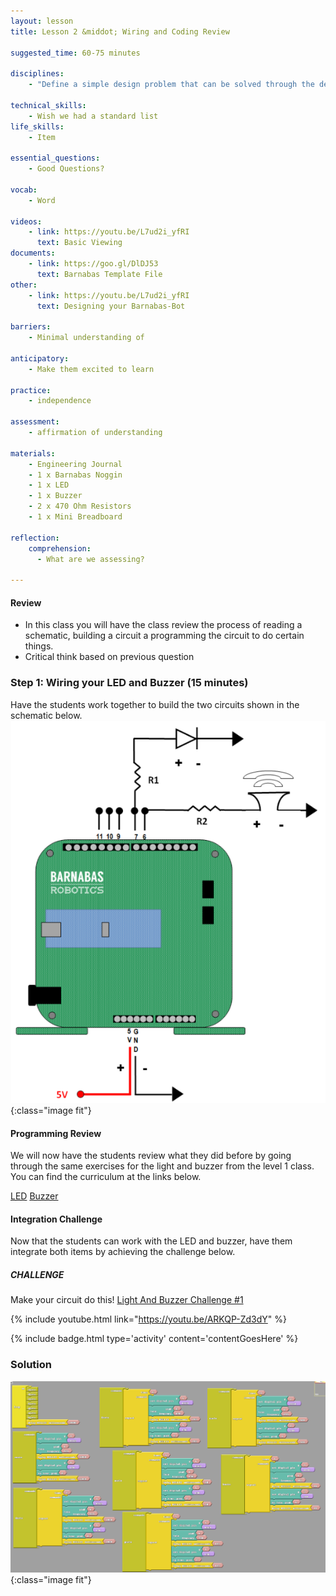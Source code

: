```yaml
---
layout: lesson
title: Lesson 2 &middot; Wiring and Coding Review

suggested_time: 60-75 minutes  

disciplines:
    - "Define a simple design problem that can be solved through the development of an object, tool, process, or system and includes several criteria for success and constraints on materials, time, or cost. (3-5-ETS1-1)"

technical_skills:
    - Wish we had a standard list
life_skills:
    - Item

essential_questions: 
    - Good Questions?

vocab:
    - Word

videos:
    - link: https://youtu.be/L7ud2i_yfRI
      text: Basic Viewing 
documents:
    - link: https://goo.gl/DlDJ53
      text: Barnabas Template File
other:
    - link: https://youtu.be/L7ud2i_yfRI
      text: Designing your Barnabas-Bot

barriers: 
    - Minimal understanding of 

anticipatory:
    - Make them excited to learn

practice:
    - independence

assessment:
    - affirmation of understanding

materials:
    - Engineering Journal
    - 1 x Barnabas Noggin
    - 1 x LED
    - 1 x Buzzer
    - 2 x 470 Ohm Resistors
    - 1 x Mini Breadboard

reflection:
    comprehension:
      - What are we assessing?

---
```


#### Review
   * In this class you will have the class review the process of reading a schematic, building a circuit a programming the circuit to do certain things.  
   * Critical think based on previous question

### Step 1: Wiring your LED and Buzzer (15 minutes) 
Have the students work together to build the two circuits shown in the schematic below. 
![fig 2.1](fig-2_1.png){:class="image fit"}

#### Programming Review
We will now have the students review what they did before by going through the same exercises for the light and buzzer from the level 1 class.  You can find the curriculum at the links below.

[LED](lesson/06/index.html#LED)
[Buzzer](lesson/06#Buzzer)

#### Integration Challenge
Now that the students can work with the LED and buzzer, have them integrate both items by achieving the challenge below.

##### CHALLENGE 
Make your circuit do this!
[Light And Buzzer Challenge #1](https://youtu.be/ARKQP-Zd3dY)

{% include youtube.html link="https://youtu.be/ARKQP-Zd3dY" %}

{% include badge.html type='activity' content='contentGoesHere' %}

### Solution 
![fig 2.2](led_buzzer_challenge_2.png){:class="image fit"}